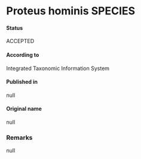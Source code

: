 Proteus hominis SPECIES
=======

#### Status
ACCEPTED

#### According to
Integrated Taxonomic Information System

#### Published in
null

#### Original name
null

### Remarks
null
